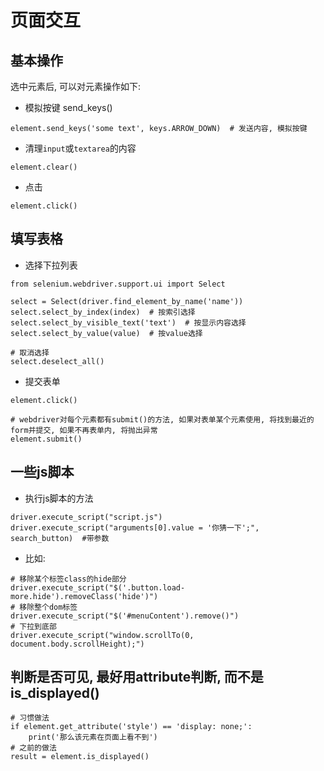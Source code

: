 # 页面交互

## 基本操作

选中元素后, 可以对元素操作如下:

- 模拟按键 send_keys()
```
element.send_keys('some text', keys.ARROW_DOWN)  # 发送内容, 模拟按键
```

- 清理`input`或`textarea`的内容
```
element.clear()    
```

- 点击
```
element.click()
```


## 填写表格

- 选择下拉列表

```
from selenium.webdriver.support.ui import Select

select = Select(driver.find_element_by_name('name'))
select.select_by_index(index)  # 按索引选择
select.select_by_visible_text('text')  # 按显示内容选择
select.select_by_value(value)  # 按value选择

# 取消选择
select.deselect_all()

```

- 提交表单

```
element.click()

# webdriver对每个元素都有submit()的方法, 如果对表单某个元素使用, 将找到最近的form并提交, 如果不再表单内, 将抛出异常
element.submit()

```

## 一些js脚本
- 执行js脚本的方法
``` 
driver.execute_script("script.js")
driver.execute_script("arguments[0].value = '你猜一下';", search_button)  #带参数
```

- 比如: 
```
# 移除某个标签class的hide部分
driver.execute_script("$('.button.load-more.hide').removeClass('hide')")
# 移除整个dom标签
driver.execute_script("$('#menuContent').remove()")
# 下拉到底部
driver.execute_script("window.scrollTo(0, document.body.scrollHeight);")
```

## 判断是否可见, 最好用attribute判断, 而不是is_displayed()
```
# 习惯做法
if element.get_attribute('style') == 'display: none;':
    print('那么该元素在页面上看不到')
# 之前的做法
result = element.is_displayed()
```